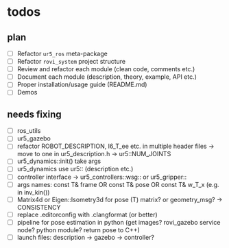 # todos

## plan

- [ ] Refactor `ur5_ros` meta-package
- [ ] Refactor `rovi_system` project structure
- [ ] Review and refactor each module (clean code, comments etc.)
- [ ] Document each module (description, theory, example, API etc.)
- [ ] Proper installation/usage guide (README.md)
- [ ] Demos

## needs fixing

- [ ] ros_utils
- [ ] ur5_gazebo
- [ ] refactor ROBOT_DESCRIPTION, l6_T_ee etc. in multiple header files -> move to one in ur5_description.h -> ur5::NUM_JOINTS
- [ ] ur5_dynamics::init() take args
- [ ] ur5_dynamics use ur5:: (description etc.)
- [ ] controller interface -> ur5_controllers::wsg:: or ur5_gripper::
- [ ] args names: const T& frame OR const T& pose OR const T& w_T_x (e.g. in inv_kin())
- [ ] Matrix4d or Eigen::Isometry3d for pose (T) matrix? or geometry_msg? -> CONSISTENCY
- [ ] replace .editorconfig with .clangformat (or better)
- [ ] pipeline for pose estimation in python (get images? rovi_gazebo service node? python module? return pose to C++)
- [ ] launch files: description -> gazebo -> controller?
